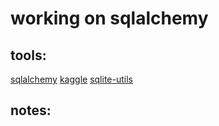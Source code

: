 # working on sqlalchemy

## tools:

[sqlalchemy](https://pypi.org/project/SQLAlchemy/)
[kaggle](https://www.kaggle.com/)
[sqlite-utils](https://github.com/simonw/sqlite-utils)

## notes:


